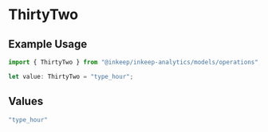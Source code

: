 # ThirtyTwo

## Example Usage

```typescript
import { ThirtyTwo } from "@inkeep/inkeep-analytics/models/operations";

let value: ThirtyTwo = "type_hour";
```

## Values

```typescript
"type_hour"
```